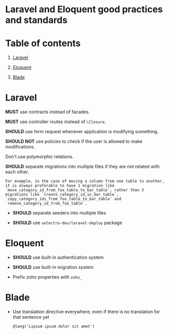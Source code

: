 Laravel and Eloquent good practices and standards
=

# Table of contents

1. [Laravel](#laravel)

2. [Eloquent](#eloquent)

3. [Blade](#blade)

# Laravel

 **MUST** use contracts instead of facades.

 **MUST** use controller routes instead of `\Closure`.

 **SHOULD** use form request whenever application is modifying something.

 **SHOULD NOT** use policies to check if the user is allowed to make modifications.

 Don't use polymorphic relations.

 **SHOULD** separate migrations into multiple files if they are not related with each other.

    For example, in the case of moving a column from one table to another, it is always preferable to have 1 migration like `move_category_id_from_foo_table_to_bar_table`, rather than 3 migrations like `create_category_id_in_bar_table`, `copy_category_ids_from_foo_table_to_bar_table` and `remove_category_id_from_foo_table`.

- **SHOULD** separate seeders into multiple files 

- **SHOULD** use `selectra-dev/laravel-deploy` package

# Eloquent

- **SHOULD** use built-in authentication system

- **SHOULD** use built-in migration system

- Prefix zoho properties with `zoho_`

# Blade

- Use translation directive everywhere, even if there is no translation for that sentence yet

    ```blade
    @lang('Lipsum ipsum dolor sit amet')
    ```
